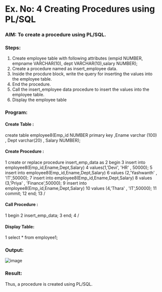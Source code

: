 # Ex. No: 4 Creating Procedures using PL/SQL

### AIM: To create a procedure using PL/SQL.

### Steps:
1. Create employee table with following attributes (empid NUMBER, empname VARCHAR(10), dept VARCHAR(10),salary NUMBER);
2. Create a procedure named as insert_employee data.
3. Inside the procdure block, write the query for inserting the values into the employee table.
4. End the procedure.
5. Call the insert_employee data procedure to insert the values into the employee table.
6. Display the employee table

### Program:
#### Create Table :
create table employee8(Emp_id NUMBER primary key ,Ename varchar (100) , Dept varchar(20) , Salary NUMBER);
#### Create Procedure :
1  create or replace procedure insert_emp_data as
2  begin
3  insert into employee8(Emp_id,Ename,Dept,Salary)
4  values(1,'Devi', 'HR' , 50000);
5  insert into employee8(Emp_id,Ename,Dept,Salary)
6  values (2,'Yashwanth' , 'IT',50000);
7  insert into employee8(Emp_id,Ename,Dept,Salary)
8  values (3,'Priya' , 'Finance',50000);
9  insert into employee8(Emp_id,Ename,Dept,Salary)
10  values (4,'Thara' , 'IT',50000);
11  commit;
12  end;
13  /
#### Call Procedure :
1  begin
2  insert_emp_data;
3  end;
4  /
#### Display Table:
1  select * from employee1;

### Output:
![image](https://github.com/Priya-Loganathan/Ex-No-4-Creating-Procedures-using-PL-SQL/assets/121166075/cf703afb-4ea7-435f-83a5-fb70ff378dd0)

### Result:
Thus, a procedure is created using PL/SQL.
